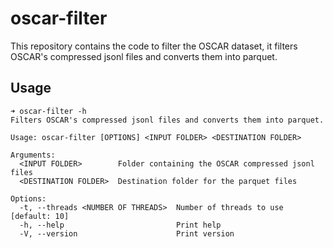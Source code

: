 # oscar-filter

This repository contains the code to filter the OSCAR dataset, it filters OSCAR's compressed jsonl files and converts them into parquet.

## Usage

```text
➜ oscar-filter -h                                                                                
Filters OSCAR's compressed jsonl files and converts them into parquet.

Usage: oscar-filter [OPTIONS] <INPUT FOLDER> <DESTINATION FOLDER>

Arguments:
  <INPUT FOLDER>        Folder containing the OSCAR compressed jsonl files
  <DESTINATION FOLDER>  Destination folder for the parquet files

Options:
  -t, --threads <NUMBER OF THREADS>  Number of threads to use [default: 10]
  -h, --help                         Print help
  -V, --version                      Print version
```
